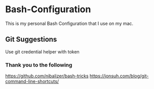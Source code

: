 # Bash-Configuration
This is my personal Bash Configuration that I use on my mac.

## Git Suggestions
Use git credential helper with token

### Thank you to the following
https://github.com/nibalizer/bash-tricks
https://jonsuh.com/blog/git-command-line-shortcuts/